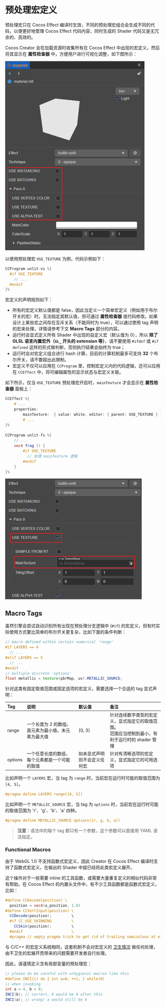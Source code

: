 # 预处理宏定义

预处理宏只在 Cocos Effect 编译时生效，不同的预处理宏组合会生成不同的代码，以便更好地管理 Cocos Effect 代码内容，同时生成的 Shader 代码又是无冗余的、高效的。

Cocos Creator 会在加载资源时收集所有在 Cocos Effect 中出现的宏定义，然后将其显示在 **属性检查器** 中，方便用户进行可视化调整，如下图所示：

![macro-simple](img/macro-simple.png)

以使用预处理宏 `USE_TEXTURE` 为例，代码示例如下：

```glsl
CCProgram unlit-vs %{
  #if USE_TEXTURE
    // ...
  #endif
}%
```

宏定义的声明规则如下：

- 所有的宏定义默认值都是 false，因此当定义一个简单宏定义（例如用于布尔开关的宏）时，无法指定其默认值，但可通过 **属性检查器** 或代码修改。如果设计上某些宏之间存在互斥关系（不能同时为 true），可以通过使用 tag 声明的宏来处理，详情请参考下文 **Macro Tags** 部分的内容。
- 运行时会显式定义所有 Shader 中出现的自定义宏（默认值为 0），所以 **除了 GLSL 语言内置宏外（`GL_` 开头的 extension 等）**，请不要使用 `#ifdef` 或 `#if defined` 这样的形式做判断，否则执行结果会始终为 true；
- 运行时会对宏定义组合进行 hash 计算，目前的计算机制最多可支持 **32** 个布尔开关，请不要超出此限制。
- 宏定义不仅可以应用在 `CCProgram` 里，控制宏定义内的代码逻辑，还可以应用在 `CCEffect` 中，将可编辑属性的显示状态与宏定义关联。

如下所示，仅当 `USE_TEXTURE` 预处理宏开启时，`mainTexture` 才会显示在 **属性检查器** 面板上：

```glsl
CCEffect %{
    # ...
    properties:
        mainTexture:  { value: white, editor: { parent: USE_TEXTURE } }
        # ...
}%

CCProgram unlit-fs %{
    // ...
    vec4 frag () {
        #if USE_TEXTURE
          // 处理 mainTexture 逻辑
        #endif
    }
}%
```

![macro-property](img/macro-property.png)

## Macro Tags

虽然引擎会尝试自动识别所有出现在预处理分支逻辑中 (`#if`) 的宏定义，但有时实际使用方式要比简单的布尔开关更复杂，比如下面的条件判断：

```glsl
// macro defined within certain numerical 'range'
#if LAYERS == 4
  // ...
#elif LAYERS == 5
  // ...
#endif
// multiple discrete 'options'
float metallic = texture(pbrMap, uv).METALLIC_SOURCE;
```

针对这类有固定取值范围或固定选项的宏定义，需要选择一个合适的 tag 显式声明：

| Tag     | 说明 | 默认值 | 备注 |
| :-- | :-- | :-- | :-- |
| range   | 一个长度为 2 的数组。首元素为最小值，末元素为最大值 | [0, 3] | 针对连续数字类型的宏定义，显式指定它的取值范围。<br>范围应当控制到最小，有利于运行时的 shader 管理 |
| options | 一个任意长度的数组，每个元素都是一个可能的取值 | 如未显式声明则不会定义任何宏 | 针对有清晰选项的宏定义，显式指定它的可用选项 |

比如声明一个 `LAYERS` 宏，当 tag 为 `range` 时，当前宏在运行时可能的取值范围为 `[4, 5]`。

```glsl
#pragma define LAYERS range([4, 5])
```

比如声明一个 `METALLIC_SOURCE` 宏，当 tag 为 `options` 时，当前宏在运行时可能的取值范围为 'r'、'g'、'b'、'a' 四种。

```glsl
#pragma define METALLIC_SOURCE options([r, g, b, a])
```

> **注意**：语法中的每个 tag 都只有一个参数，这个参数可以直接用 YAML 语法指定。

### Functional Macros

由于 WebGL 1.0 不支持函数式宏定义，因此 Creator 在 Cocos Effect 编译时支持了函数式宏定义，在输出的 Shader 中就已经将此类宏定义展开。

这个操作对于一些需要 inline 的工具函数，或需要大量重复定义的相似代码非常有帮助。在 Cocos Effect 的内置头文件中，有不少工具函数都是函数式宏定义，比如：

```glsl
#define CCDecode(position) \
  position = vec4(a_position, 1.0)
#define CCVertInput(position) \
  CCDecode(position);         \
  #if CC_USE_SKINNING         \
    CCSkin(position);         \
  #endif                      \
  #pragma // empty pragma trick to get rid of trailing semicolons at effect compile time
```

与 C/C++ 的宏定义系统相同，这套机制不会对宏定义的 [卫生情况](https://en.wikipedia.org/wiki/Hygienic_macro) 做任何处理，由不卫生的宏展开而带来的问题需要开发者自行处理。

因此，请谨慎定义含有局部变量的预处理宏：

```glsl
// please do be careful with unhygienic macros like this
#define INCI(i) do { int a=0; ++i; } while(0)
// when invoking
int a = 4, b = 8;
INCI(b); // correct, b would be 9 after this
INCI(a); // wrong! a would still be 4
```
